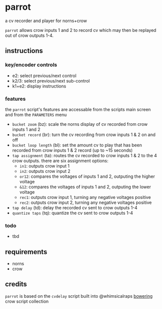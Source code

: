 # parrot
a cv recorder and player for norns+crow 

`parrot` allows crow inputs 1 and 2 to record cv which may then be replayed out of crow outputs 1-4.

## instructions

### key/encoder controls
* e2: select previous/next control
* k2/3: select previous/next sub-control
* k1+e2: display instructions

### features
the `parrot` script's features are accessable from the scripts main screen and from the `PARAMETERS` menu

* `bucket zoom` (bz): scale the norns display of cv recorded from crow inputs 1 and 2
* `bucket record` (br): turn the cv recording from crow inputs 1 & 2  on and off
* `bucket loop length` (bl): set the amount cv to play that has been recorded from crow inputs 1 & 2 record (up to ~15 seconds)
* `tap assignment` (ta): routes the cv recorded to crow inputs 1 & 2 to the 4 crow outputs. there are six assignment options:
  * `in1`: outputs crow input 1
  * `in2`: outputs crow input 2
  * `or12`: compares the voltages of inputs 1 and 2, outputing the higher voltage 
  * `&12`: compares the voltages of inputs 1 and 2, outputing the lower voltage 
  * `rec1`: outputs crow input 1, turning any negative voltages positive
  * `rec2`: outputs crow input 2, turning any negative voltages positive
* `tap delay` (td): delay the recorded cv sent to crow outputs 1-4
* `quantize taps` (tq): quantize the cv sent to crow outputs 1-4 

### todo
* tbd

## requirements
* norns
* crow

## credits
`parrot` is based on the `cvdelay` script built into @whimsicalraps [bowering](https://github.com/whimsicalraps/bowering) crow script collection
